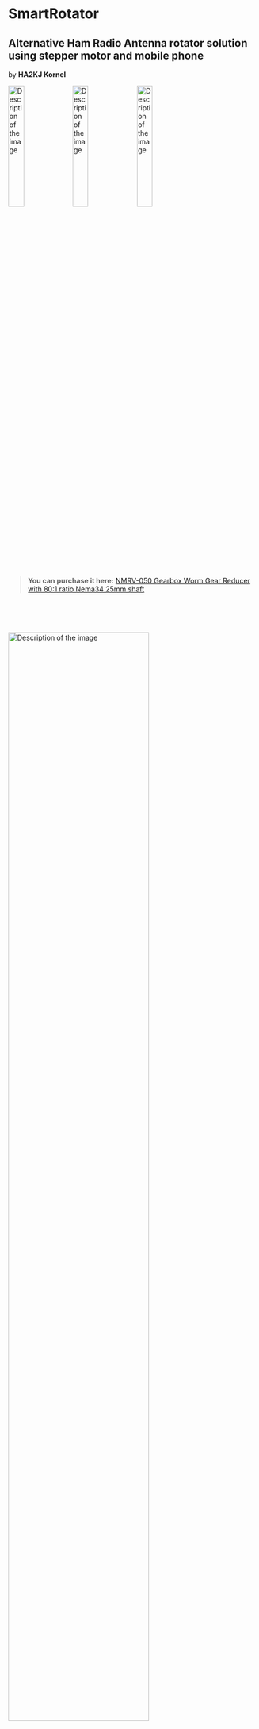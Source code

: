 # SmartRotator
## Alternative Ham Radio Antenna rotator solution using stepper motor and mobile phone
by **HA2KJ Kornel**


<img src="https://github.com/jkrnl/SmartRotator/assets/8505408/6a7df095-2662-4e30-a4ee-b5bc9c76f0d1" alt="Description of the image" width="25%" height="25%" />
<img src="https://github.com/jkrnl/SmartRotator/assets/8505408/1342a6a2-6adf-4990-89f7-f71092e78e601" alt="Description of the image" width="25%" height="25%" />
<img src="https://github.com/jkrnl/SmartRotator/assets/8505408/417efbe4-c1f2-484b-b368-53f60a15dd60" alt="Description of the image" width="25%" height="25%" />

> **You can purchase it here:**  [NMRV-050 Gearbox Worm Gear Reducer with 80:1 ratio Nema34 25mm shaft](https://s.click.aliexpress.com/e/_DChrQoJ)   
   


<br><br><br>

<img src="https://github.com/jkrnl/SmartRotator/assets/8505408/3b5c95f4-237f-4711-bb27-9198f26ba8f9" alt="Description of the image" width="75%" height="75%" />
<img src="https://github.com/jkrnl/SmartRotator/assets/8505408/70eec232-4caa-4b61-8ddb-a8323cbc529d" alt="Description of the image" width="25%" height="25%" />


> **You can purchase it here:** [HSS86 Driver with 8.5Nm Nema34 stepper motor](https://s.click.aliexpress.com/e/_DDtD9Th)   


<br><br><br>


   
<img src="https://github.com/jkrnl/SmartRotator/assets/8505408/abc7aad0-71b6-4be4-bac6-16c67cfdecd2" alt="Description of the image" width="25%" height="25%" />
<img src="https://github.com/jkrnl/SmartRotator/assets/8505408/49148c66-7abb-444e-bc2f-9c51919af53e" alt="Description of the image" width="25%" height="25%" />


> **You can purchase it here:**  [ESP32 WROOM32D](https://s.click.aliexpress.com/e/_DcABbqR)   
   

<br><br><br>

<img src="https://github.com/jkrnl/SmartRotator/assets/8505408/8565e90f-7512-4579-8288-7dc705be7795" alt="Description of the image" width="25%" height="25%" />
   
![image](https://github.com/jkrnl/SmartRotator/assets/8505408/8565e90f-7512-4579-8288-7dc705be7795)   
> **You can purchase it here:**  [4channel 5V <-> 3.3V level shifter](https://s.click.aliexpress.com/e/_DCcbU7d)
